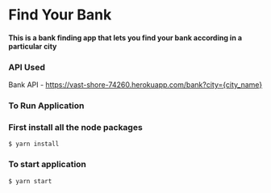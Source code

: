 # Find Your Bank

#### This is a bank finding app that lets you find your bank according in a particular city

### API Used
Bank API - https://vast-shore-74260.herokuapp.com/bank?city={city_name}

### To Run Application
### First install all the node packages
```
$ yarn install
```
### To start application
```
$ yarn start
```
